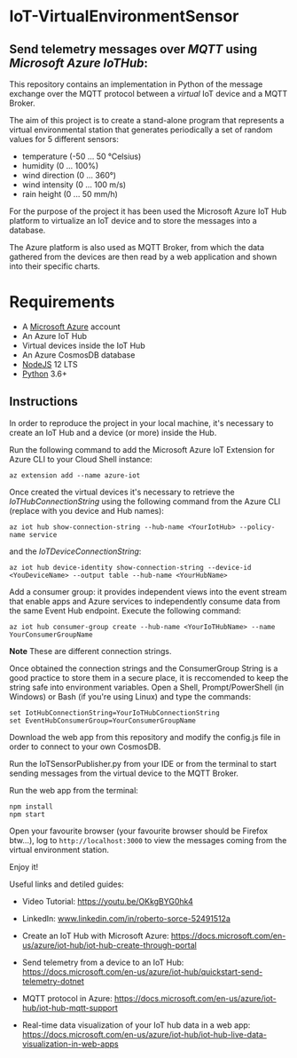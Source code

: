 # IoT-VirtualEnvironmentSensor 

## Send telemetry messages over ***MQTT*** using ***Microsoft Azure IoTHub***:

This repository contains an implementation in Python of the message exchange over the MQTT protocol between a _virtual_ IoT device and a MQTT Broker.

The aim of this project is to create a stand-alone program that represents a virtual environmental station that generates periodically a set of random values for 5 different sensors: 

- temperature (-50 ... 50 °Celsius)
- humidity (0 ... 100%)
- wind direction (0 ... 360°)
- wind intensity (0 ... 100 m/s)
- rain height (0 ... 50 mm/h) 

For the purpose of the project it has been used the Microsoft Azure IoT Hub platform to virtualize an IoT device and to store the messages into a database.

The Azure platform is also used as MQTT Broker, from which the data gathered from the devices are then read by a web application and shown into their specific charts. 

# Requirements

- A [Microsoft Azure](https://azure.microsoft.com/en-us/) account
- An Azure IoT Hub
- Virtual devices inside the IoT Hub
- An Azure CosmosDB database
- [NodeJS](https://nodejs.org/it/download/) 12 LTS
- [Python](https://www.python.org/downloads/) 3.6+

## Instructions

In order to reproduce the project in your local machine, it's necessary to create an IoT Hub and a device (or more) inside the Hub.

Run the following command to add the Microsoft Azure IoT Extension for Azure CLI to your Cloud Shell instance:

```
az extension add --name azure-iot
```

Once created the virtual devices it's necessary to retrieve the _IoTHubConnectionString_ using the following command from the Azure CLI (replace with you device and Hub names):

```
az iot hub show-connection-string --hub-name <YourIotHub> --policy-name service
```

and the _IoTDeviceConnectionString_:

```
az iot hub device-identity show-connection-string --device-id <YouDeviceName> --output table --hub-name <YourHubName>
```
Add a consumer group: it provides independent views into the event stream that enable apps and Azure services to independently consume data from the same Event Hub endpoint. Execute the following command:

```
az iot hub consumer-group create --hub-name <YourIoTHubName> --name YourConsumerGroupName
```

**Note** These are different connection strings.

Once obtained the connection strings and the ConsumerGroup String is a good practice to store them in a secure place, it is reccomended to keep the string safe into environment variables. Open a Shell, Prompt/PowerShell (in Windows) or Bash (if you're using Linux) and type the commands:

```
set IotHubConnectionString=YourIoTHubConnectionString
set EventHubConsumerGroup=YourConsumerGroupName
```

Download the web app from this repository and modify the config.js file in order to connect to your own CosmosDB.

Run the IoTSensorPublisher.py from your IDE or from the terminal to start sending messages from the virtual device to the MQTT Broker.

Run the web app from the terminal:

```
npm install
npm start
```
Open your favourite browser (your favourite browser should be Firefox btw...), log to ``` http://localhost:3000 ``` to view the messages coming from the virtual environment station.

Enjoy it!

Useful links and detiled guides: 

- Video Tutorial: https://youtu.be/OKkgBYG0hk4

- LinkedIn: www.linkedin.com/in/roberto-sorce-52491512a 

- Create an IoT Hub with Microsoft Azure: https://docs.microsoft.com/en-us/azure/iot-hub/iot-hub-create-through-portal

- Send telemetry from a device to an IoT Hub: https://docs.microsoft.com/en-us/azure/iot-hub/quickstart-send-telemetry-dotnet

- MQTT protocol in Azure: https://docs.microsoft.com/en-us/azure/iot-hub/iot-hub-mqtt-support

- Real-time data visualization of your IoT hub data in a web app: https://docs.microsoft.com/en-us/azure/iot-hub/iot-hub-live-data-visualization-in-web-apps




